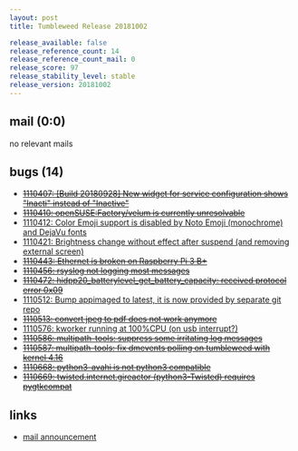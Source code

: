 ```yaml
---
layout: post
title: Tumbleweed Release 20181002

release_available: false
release_reference_count: 14
release_reference_count_mail: 0
release_score: 97
release_stability_level: stable
release_version: 20181002
---
```


## mail (0:0)

no relevant mails

## bugs (14)

<!--more-->

- ~~[1110407: \[Build 20180928\] New widget for service configuration shows "Inacti" instead of "Inactive"](https://bugzilla.opensuse.org/show_bug.cgi?id=1110407)~~
- ~~[1110410: openSUSE:Factory/velum is currently unresolvable](https://bugzilla.opensuse.org/show_bug.cgi?id=1110410)~~
- [1110412: Color Emoji support is disabled by Noto Emoji (monochrome) and DejaVu fonts](https://bugzilla.opensuse.org/show_bug.cgi?id=1110412)
- [1110421: Brightness change without effect after suspend (and removing external screen)](https://bugzilla.opensuse.org/show_bug.cgi?id=1110421)
- ~~[1110443: Ethernet is broken on Raspberry Pi 3 B+](https://bugzilla.opensuse.org/show_bug.cgi?id=1110443)~~
- ~~[1110456: rsyslog not logging most messages](https://bugzilla.opensuse.org/show_bug.cgi?id=1110456)~~
- ~~[1110472: hidpp20_batterylevel_get_battery_capacity: received protocol error 0x09](https://bugzilla.opensuse.org/show_bug.cgi?id=1110472)~~
- [1110512: Bump appimaged to latest, it is now provided by separate git repo](https://bugzilla.opensuse.org/show_bug.cgi?id=1110512)
- ~~[1110513: convert jpeg to pdf does not work anymore](https://bugzilla.opensuse.org/show_bug.cgi?id=1110513)~~
- [1110576: kworker running at 100%CPU (on usb interrupt?)](https://bugzilla.opensuse.org/show_bug.cgi?id=1110576)
- ~~[1110586: multipath-tools: suppress some irritating log messages](https://bugzilla.opensuse.org/show_bug.cgi?id=1110586)~~
- ~~[1110587: multipath-tools: fix dmevents polling on tumbleweed with kernel 4.16](https://bugzilla.opensuse.org/show_bug.cgi?id=1110587)~~
- ~~[1110668: python3-avahi is not python3 compatible](https://bugzilla.opensuse.org/show_bug.cgi?id=1110668)~~
- ~~[1110669: twisted.internet.gireactor (python3-Twisted) requires pygtkcompat](https://bugzilla.opensuse.org/show_bug.cgi?id=1110669)~~



## links

- [mail announcement](https://lists.opensuse.org/opensuse-factory/2018-10/msg00097.html)
